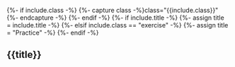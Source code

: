 {%- if include.class -%}
  {%- capture class -%}class="{{include.class}}"{%- endcapture -%}
{%- endif -%}
{%- if include.title -%}
  {%- assign title = include.title -%}
{%- elsif include.class == "exercise" -%}
  {%- assign title = "Practice" -%}
{%- endif -%}
<section markdown="1" {{class}}>
<h2 {{class}} markdown="1">{{title}}</h2>
